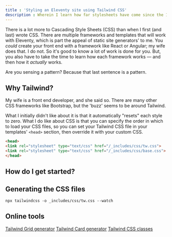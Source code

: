 ```yaml
---
title : 'Styling an Eleventy site using Tailwind CSS'
description : Wherein I learn how far stylesheets have come since the 1990s.
---
```


There is a lot more to Cascading Style Sheets (CSS) than when I first (and last) wrote CSS. There are multiple frameworks and templates that will work with Eleventy, which is part the appeal of static site generators' to me. You *could* create your front end with a framework like React or Angular; my wife does that. I do not. So it's good to know a lot of work is done for you. But, you also have to take the time to learn how each framework works &mdash; and then how it *actually* works.

Are you sensing a pattern? Because that last sentence is a pattern.

## Why Tailwind?

My wife is a front end developer, and she said so. There are many other CSS frameworks like Bootstrap, but the 'buzz' seems to be around Tailwind.

What I initially didn't like about it is that it automatically "resets" each style to zero. What I do like about CSS is that you can specify the order in which to load your CSS files, so you can set your Tailwind CSS file in your templates' `<head>` section, then override it with your custom CSS.

```html
<head>
<link rel="stylesheet" type="text/css" href="/_includes/css/tw.css">
<link rel="stylesheet" type="text/css" href="/_includes/css/base.css">
</head>
```

## How do I get started?

## Generating the CSS files

```npm
npx tailwindcss -o _includes/css/tw.css --watch
```

## Online tools

[Tailwind Grid generator](https://www.tailwindgen.com/)
[Tailwind Card generator](https://tailwind-generator.com/card-generator/generator)
[Tailwind CSS classes](https://shuffle.dev/tailwind/classes)